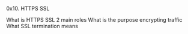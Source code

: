 0x10. HTTPS SSL

What is HTTPS SSL 2 main roles
What is the purpose encrypting traffic
What SSL termination means